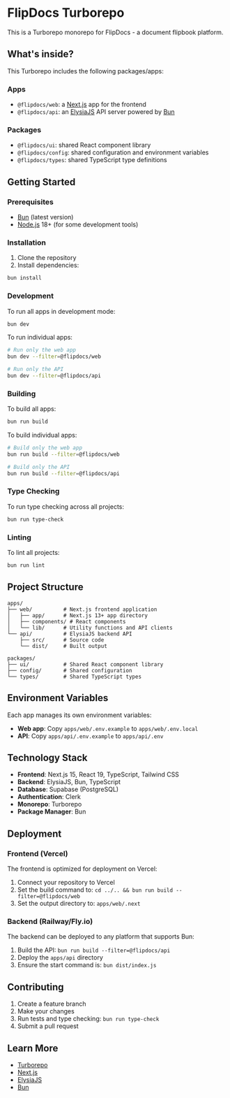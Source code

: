 # FlipDocs Turborepo

This is a Turborepo monorepo for FlipDocs - a document flipbook platform.

## What's inside?

This Turborepo includes the following packages/apps:

### Apps

- `@flipdocs/web`: a [Next.js](https://nextjs.org/) app for the frontend
- `@flipdocs/api`: an [ElysiaJS](https://elysiajs.com/) API server powered by [Bun](https://bun.sh/)

### Packages

- `@flipdocs/ui`: shared React component library
- `@flipdocs/config`: shared configuration and environment variables
- `@flipdocs/types`: shared TypeScript type definitions

## Getting Started

### Prerequisites

- [Bun](https://bun.sh/) (latest version)
- [Node.js](https://nodejs.org/) 18+ (for some development tools)

### Installation

1. Clone the repository
2. Install dependencies:

```bash
bun install
```

### Development

To run all apps in development mode:

```bash
bun dev
```

To run individual apps:

```bash
# Run only the web app
bun dev --filter=@flipdocs/web

# Run only the API
bun dev --filter=@flipdocs/api
```

### Building

To build all apps:

```bash
bun run build
```

To build individual apps:

```bash
# Build only the web app
bun run build --filter=@flipdocs/web

# Build only the API
bun run build --filter=@flipdocs/api
```

### Type Checking

To run type checking across all projects:

```bash
bun run type-check
```

### Linting

To lint all projects:

```bash
bun run lint
```

## Project Structure

```
apps/
├── web/          # Next.js frontend application
│   ├── app/      # Next.js 13+ app directory
│   ├── components/ # React components
│   └── lib/      # Utility functions and API clients
└── api/          # ElysiaJS backend API
    ├── src/      # Source code
    └── dist/     # Built output

packages/
├── ui/           # Shared React component library
├── config/       # Shared configuration
└── types/        # Shared TypeScript types
```

## Environment Variables

Each app manages its own environment variables:

- **Web app**: Copy `apps/web/.env.example` to `apps/web/.env.local`
- **API**: Copy `apps/api/.env.example` to `apps/api/.env`

## Technology Stack

- **Frontend**: Next.js 15, React 19, TypeScript, Tailwind CSS
- **Backend**: ElysiaJS, Bun, TypeScript
- **Database**: Supabase (PostgreSQL)
- **Authentication**: Clerk
- **Monorepo**: Turborepo
- **Package Manager**: Bun

## Deployment

### Frontend (Vercel)

The frontend is optimized for deployment on Vercel:

1. Connect your repository to Vercel
2. Set the build command to: `cd ../.. && bun run build --filter=@flipdocs/web`
3. Set the output directory to: `apps/web/.next`

### Backend (Railway/Fly.io)

The backend can be deployed to any platform that supports Bun:

1. Build the API: `bun run build --filter=@flipdocs/api`
2. Deploy the `apps/api` directory
3. Ensure the start command is: `bun dist/index.js`

## Contributing

1. Create a feature branch
2. Make your changes
3. Run tests and type checking: `bun run type-check`
4. Submit a pull request

## Learn More

- [Turborepo](https://turbo.build/repo/docs)
- [Next.js](https://nextjs.org/docs)
- [ElysiaJS](https://elysiajs.com/introduction/quick-start.html)
- [Bun](https://bun.sh/docs)
